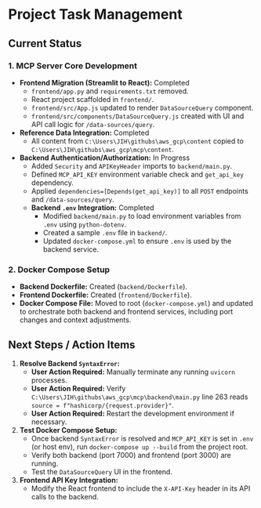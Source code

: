 # Project Task Management

## Current Status

### 1. MCP Server Core Development
- **Frontend Migration (Streamlit to React):** Completed
  - `frontend/app.py` and `requirements.txt` removed.
  - React project scaffolded in `frontend/`.
  - `frontend/src/App.js` updated to render `DataSourceQuery` component.
  - `frontend/src/components/DataSourceQuery.js` created with UI and API call logic for `/data-sources/query`.
- **Reference Data Integration:** Completed
  - All content from `C:\Users\JIH\githubs\aws_gcp\content` copied to `C:\Users\JIH\githubs\aws_gcp\mcp\content`.
- **Backend Authentication/Authorization:** In Progress
  - Added `Security` and `APIKeyHeader` imports to `backend/main.py`.
  - Defined `MCP_API_KEY` environment variable check and `get_api_key` dependency.
  - Applied `dependencies=[Depends(get_api_key)]` to all `POST` endpoints and `/data-sources/query`.
  - **Backend `.env` Integration:** Completed
    - Modified `backend/main.py` to load environment variables from `.env` using `python-dotenv`.
    - Created a sample `.env` file in `backend/`.
    - Updated `docker-compose.yml` to ensure `.env` is used by the backend service.

### 2. Docker Compose Setup
- **Backend Dockerfile:** Created (`backend/Dockerfile`).
- **Frontend Dockerfile:** Created (`frontend/Dockerfile`).
- **Docker Compose File:** Moved to root (`docker-compose.yml`) and updated to orchestrate both backend and frontend services, including port changes and context adjustments.

## Next Steps / Action Items

1.  **Resolve Backend `SyntaxError`:**
    *   **User Action Required:** Manually terminate any running `uvicorn` processes.
    *   **User Action Required:** Verify `C:\Users\JIH\githubs\aws_gcp\mcp\backend\main.py` line 263 reads `source = f"hashicorp/{request.provider}"`.
    *   **User Action Required:** Restart the development environment if necessary.
2.  **Test Docker Compose Setup:**
    *   Once backend `SyntaxError` is resolved and `MCP_API_KEY` is set in `.env` (or host env), run `docker-compose up --build` from the project root.
    *   Verify both backend (port 7000) and frontend (port 3000) are running.
    *   Test the `DataSourceQuery` UI in the frontend.
3.  **Frontend API Key Integration:**
    *   Modify the React frontend to include the `X-API-Key` header in its API calls to the backend.